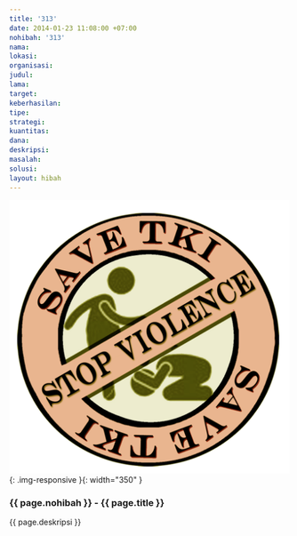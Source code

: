 ```yaml
---
title: '313'
date: 2014-01-23 11:08:00 +07:00
nohibah: '313'
nama: 
lokasi: 
organisasi: 
judul: 
lama: 
target: 
keberhasilan: 
tipe: 
strategi: 
kuantitas: 
dana: 
deskripsi: 
masalah: 
solusi: 
layout: hibah
---
```


![313](/static/img/hibahcms/313.png){: .img-responsive }{: width="350" }

### {{ page.nohibah }} - {{ page.title }}

{{ page.deskripsi }}
